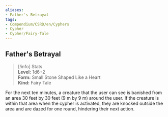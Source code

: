 ```yaml
---
aliases:
- Father's Betrayal
tags:
- Compendium/CSRD/en/Cyphers
- Cypher
- Cypher/Fairy-Tale
---
```


  
## Father's Betrayal  
>[!info] Stats  
> **Level:** 1d6+2  
> **Form:** Small Stone Shaped Like a Heart  
> **Kind:** Fairy Tale
  
For the next ten minutes, a creature that the user can see is banished from an area 30 feet by 30 feet (9 m by 9 m) around the user. If the creature is within that area when the cypher is activated, they are knocked outside the area and are dazed for one round, hindering their next action.